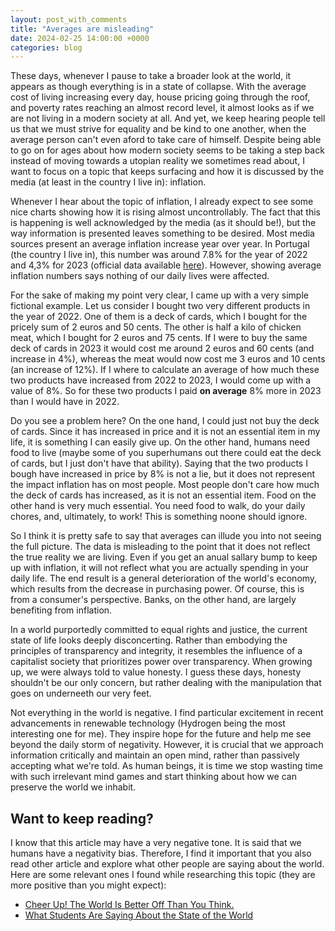 ```yaml
---
layout: post_with_comments
title: "Averages are misleading"
date: 2024-02-25 14:00:00 +0000
categories: blog
---
```


These days, whenever I pause to take a broader look at the world, it appears as though everything is in a state of collapse. With the average cost of living increasing every day, house pricing going through the roof, and poverty rates reaching an almost record level, it almost looks as if we are not living in a modern society at all.
And yet, we keep hearing people tell us that we must strive for equality and be kind to one another, when the average person can't even aford to take care of himself.
Despite being able to go on for ages about how modern society seems to be taking a step back instead of moving towards a utopian reality we sometimes read about, I want to focus on a topic that keeps surfacing and how it is discussed by the media (at least in the country I live in): inflation.

Whenever I hear about the topic of inflation, I already expect to see some nice charts showing how it is rising almost uncontrollably. The fact that this is happening is well acknowledged by the media (as it should be!), but the way information is presented leaves something to be desired. 
Most media sources present an average inflation increase year over year. In Portugal (the country I live in), this number was around 7.8% for the year of 2022 and 4,3% for 2023 (official data available [here](https://www.ine.pt/xportal/xmain?xpid=INE&xpgid=ine_pesquisa&frm_accao=PESQUISAR&frm_show_page_num=1&frm_modo_pesquisa=PESQUISA_SIMPLES&frm_texto=%C3%ADndice+de+pre%C3%A7os+no+consumidor&frm_modo_texto=MODO_TEXTO_ALL&frm_data_ini=&frm_data_fim=&frm_tema=QUALQUER_TEMA&frm_area=o_ine_area_Destaques&xlang=pt)). However, showing average inflation numbers says nothing of our daily lives were affected.

For the sake of making my point very clear, I came up with a very simple fictional example. Let us consider I bought two very different products in the year of 2022. One of them is a deck of cards, which I bought for the pricely sum of 2 euros and 50 cents. The other is half a kilo of chicken meat, which I bought for 2 euros and 75 cents. If I were to buy the same deck of cards in 2023 it would cost me around 2 euros and 60 cents (and increase in 4%), whereas the meat would now cost me 3 euros and 10 cents (an increase of 12%). If I where to calculate an average of how much these two products have increased from 2022 to 2023, I would come up with a value of 8%. So for these two products I paid **on average** 8% more in 2023 than I would have in 2022.

Do you see a problem here? On the one hand, I could just not buy the deck of cards. Since it has increased in price and it is not an essential item in my life, it is something I can easily give up. On the other hand, humans need food to live (maybe some of you superhumans out there could eat the deck of cards, but I just don't have that ability). Saying that the two products I bough have increased in price by 8% is not a lie, but it does not represent the impact inflation has on most people. Most people don't care how much the deck of cards has increased, as it is not an essential item. Food on the other hand is very much essential. You need food to walk, do your daily chores, and, ultimately, to work! This is something noone should ignore.

So I think it is pretty safe to say that averages can illude you into not seeing the full picture. The data is misleading to the point that it does not reflect the true reality we are living. Even if you get an anual sallary bump to keep up with inflation, it will not reflect what you are actually spending in your daily life. The end result is a general deterioration of the world's economy, which results from the decrease in purchasing power. Of course, this is from a consumer's perspective. Banks, on the other hand, are largely benefiting from inflation. 

In a world purportedly committed to equal rights and justice, the current state of life looks deeply disconcerting. Rather than embodying the principles of transparency and integrity, it resembles the influence of a capitalist society that prioritizes power over transparency. When growing up, we were always told to value honesty. I guess these days, honesty shouldn't be our only concern, but rather dealing with the manipulation that goes on underneeth our very feet.

Not everything in the world is negative. I find particular excitement in recent advancements in renewable technology (Hydrogen being the most interesting one for me). They inspire hope for the future and help me see beyond the daily storm of negativity. However, it is crucial that we approach information critically and maintain an open mind, rather than passively accepting what we're told. As human beings, it is time we stop wasting time with such irrelevant mind games and start thinking about how we can preserve the world we inhabit.


## Want to keep reading?
I know that this article may have a very negative tone. It is said that we humans have a negativity bias. Therefore, I find it important that you also read other article and explore what other people are saying about the world. Here are some relevant ones I found while researching this topic (they are more positive than you might expect):
- [Cheer Up! The World Is Better Off Than You Think.](https://www.nytimes.com/2022/12/31/opinion/2022-good-news.html)
- [What Students Are Saying About the State of the World](https://www.nytimes.com/2023/01/12/learning/what-students-are-saying-about-the-state-of-the-world.html)
